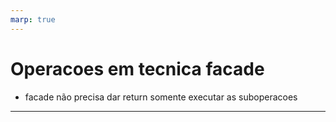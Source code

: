 ```yaml
---
marp: true
---
```


# Operacoes em tecnica facade
* facade não precisa dar return somente executar as suboperacoes


---
